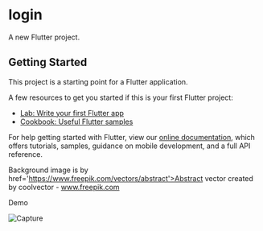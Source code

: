 # login

A new Flutter project.

## Getting Started

This project is a starting point for a Flutter application.

A few resources to get you started if this is your first Flutter project:

- [Lab: Write your first Flutter app](https://flutter.dev/docs/get-started/codelab)
- [Cookbook: Useful Flutter samples](https://flutter.dev/docs/cookbook)

For help getting started with Flutter, view our
[online documentation](https://flutter.dev/docs), which offers tutorials,
samples, guidance on mobile development, and a full API reference.

Background image is by
 href='https://www.freepik.com/vectors/abstract'>Abstract vector created by coolvector - www.freepik.com
 
 Demo
 
 ![Capture](https://user-images.githubusercontent.com/71429125/130786275-918e2e05-fc77-4328-a2e5-f5a122bed89f.PNG)


